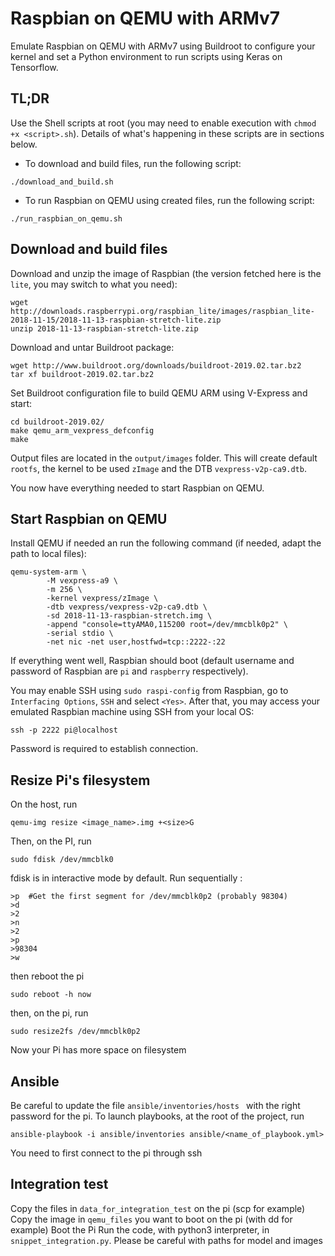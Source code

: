 # Raspbian on QEMU with ARMv7

Emulate Raspbian on QEMU with ARMv7 using Buildroot to configure your kernel and set a Python environment to run scripts using Keras on Tensorflow.

## TL;DR

Use the Shell scripts at root (you may need to enable execution with `chmod +x <script>.sh`). Details of what's happening in these scripts are in sections below.

- To download and build files, run the following script:

```
./download_and_build.sh
```

- To run Raspbian on QEMU using created files, run the following script:

```
./run_raspbian_on_qemu.sh
```

## Download and build files

Download and unzip the image of Raspbian (the version fetched here is the `lite`, you may switch to what you need):

```
wget http://downloads.raspberrypi.org/raspbian_lite/images/raspbian_lite-2018-11-15/2018-11-13-raspbian-stretch-lite.zip
unzip 2018-11-13-raspbian-stretch-lite.zip
```

Download and untar Buildroot package:

```
wget http://www.buildroot.org/downloads/buildroot-2019.02.tar.bz2
tar xf buildroot-2019.02.tar.bz2
```

Set Buildroot configuration file to build QEMU ARM using V-Express and start:

```
cd buildroot-2019.02/
make qemu_arm_vexpress_defconfig
make
```

Output files are located in the `output/images` folder. 
This will create default `rootfs`, the kernel to be used `zImage` and the DTB `vexpress-v2p-ca9.dtb`.

You now have everything needed to start Raspbian on QEMU.


## Start Raspbian on QEMU

Install QEMU if needed an run the following command (if needed, adapt the path to local files):

```
qemu-system-arm \
        -M vexpress-a9 \
        -m 256 \
        -kernel vexpress/zImage \
        -dtb vexpress/vexpress-v2p-ca9.dtb \
        -sd 2018-11-13-raspbian-stretch.img \
        -append "console=ttyAMA0,115200 root=/dev/mmcblk0p2" \
        -serial stdio \
        -net nic -net user,hostfwd=tcp::2222-:22
```

If everything went well, Raspbian should boot (default username and password of Raspbian are `pi` and `raspberry` respectively).

You may enable SSH using `sudo raspi-config` from Raspbian, go to `Interfacing Options`, `SSH` and select `<Yes>`.
After that, you may access your emulated Raspbian machine using SSH from your local OS:

```
ssh -p 2222 pi@localhost
```

Password is required to establish connection.

## Resize Pi's filesystem
On the host, run 
```
qemu-img resize <image_name>.img +<size>G
```
Then, on the PI, run 
```
sudo fdisk /dev/mmcblk0
```

fdisk is in interactive mode by default. Run sequentially : 
```
>p  #Get the first segment for /dev/mmcblk0p2 (probably 98304)
>d
>2
>n
>2
>p
>98304
>w
```
then reboot the pi
```
sudo reboot -h now
```
then, on the pi, run 
```
sudo resize2fs /dev/mmcblk0p2
```
Now your Pi has more space on filesystem

## Ansible

Be careful to update the file ```ansible/inventories/hosts ``` with the right password for the pi.
To launch playbooks, at the root of the project, run
```
ansible-playbook -i ansible/inventories ansible/<name_of_playbook.yml>
```
You need to first connect to the pi through ssh

## Integration test 
Copy the files in ```data_for_integration_test``` on the pi (scp for example)
Copy the image in ```qemu_files``` you want to boot on the pi (with dd for example)
Boot the Pi
Run the code, with python3 interpreter, in ```snippet_integration.py```. Please be careful with paths for model and images

